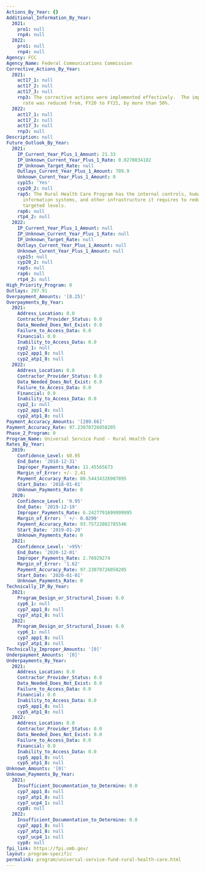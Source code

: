 ```yaml
---
Actions_By_Year: {}
Additional_Information_By_Year:
  2021:
    pro1: null
    rnp4: null
  2022:
    pro1: null
    rnp4: null
Agency: FCC
Agency_Name: Federal Communications Commission
Corrective_Actions_By_Year:
  2021:
    act17_1: null
    act17_2: null
    act17_3: null
    rnp3: The corrective actions were implemented effectively.  The improper payment
      rate was reduced from, FY20 to FY21, by more than 50%.
  2022:
    act17_1: null
    act17_2: null
    act17_3: null
    rnp3: null
Description: null
Future_Outlook_By_Year:
  2021:
    IP_Current_Year_Plus_1_Amount: 21.33
    IP_Unknown_Current_Year_Plus_1_Rate: 0.0270034182
    IP_Unknown_Target_Rate: null
    Outlays_Current_Year_Plus_1_Amount: 789.9
    Unknown_Curent_Year_Plus_1_Amount: 0
    cyp15: 'Yes'
    cyp20_2: null
    rap5: The Rural Health Care Program has the internal controls, human capital,
      information systems, and other infrastructure it requires to reduce IPs to the
      targeted levels.
    rap6: null
    rtp4_2: null
  2022:
    IP_Current_Year_Plus_1_Amount: null
    IP_Unknown_Current_Year_Plus_1_Rate: null
    IP_Unknown_Target_Rate: null
    Outlays_Current_Year_Plus_1_Amount: null
    Unknown_Curent_Year_Plus_1_Amount: null
    cyp15: null
    cyp20_2: null
    rap5: null
    rap6: null
    rtp4_2: null
High_Priority_Program: 0
Outlays: 297.91
Overpayment_Amounts: '[8.25]'
Overpayments_By_Year:
  2021:
    Address_Location: 0.0
    Contractor_Provider_Status: 0.0
    Data_Needed_Does_Not_Exist: 0.0
    Failure_to_Access_Data: 0.0
    Financial: 0.0
    Inability_to_Access_Data: 0.0
    cyp2_1: null
    cyp2_app1_8: null
    cyp2_atp1_8: null
  2022:
    Address_Location: 0.0
    Contractor_Provider_Status: 0.0
    Data_Needed_Does_Not_Exist: 0.0
    Failure_to_Access_Data: 0.0
    Financial: 0.0
    Inability_to_Access_Data: 0.0
    cyp2_1: null
    cyp2_app1_8: null
    cyp2_atp1_8: null
Payment_Accuracy_Amounts: '[289.66]'
Payment_Accuracy_Rate: 97.23070726058205
Phase_2_Program: 0
Program_Name: Universal Service Fund - Rural Health Care
Rates_By_Year:
  2019:
    Confidence_Level: $0.95
    End_Date: '2018-12-31'
    Improper_Payments_Rate: 11.45565673
    Margin_of_Error: +/- 2.41
    Payment_Accuracy_Rate: 88.54434326907895
    Start_Date: '2018-01-01'
    Unknown_Payments_Rate: 0
  2020:
    Confidence_Level: '0.95'
    End_Date: '2019-12-19'
    Improper_Payments_Rate: 6.2427791699999995
    Margin_of_Error: ' +/- 0.0299'
    Payment_Accuracy_Rate: 93.75722082785546
    Start_Date: '2019-01-20'
    Unknown_Payments_Rate: 0
  2021:
    Confidence_Level: '>95%'
    End_Date: '2020-12-01'
    Improper_Payments_Rate: 2.76929274
    Margin_of_Error: '1.62'
    Payment_Accuracy_Rate: 97.23070726058205
    Start_Date: '2020-01-01'
    Unknown_Payments_Rate: 0
Technically_IP_By_Year:
  2021:
    Program_Design_or_Structural_Issue: 0.0
    cyp6_1: null
    cyp7_app1_8: null
    cyp7_atp1_8: null
  2022:
    Program_Design_or_Structural_Issue: 0.0
    cyp6_1: null
    cyp7_app1_8: null
    cyp7_atp1_8: null
Technically_Improper_Amounts: '[0]'
Underpayment_Amounts: '[0]'
Underpayments_By_Year:
  2021:
    Address_Location: 0.0
    Contractor_Provider_Status: 0.0
    Data_Needed_Does_Not_Exist: 0.0
    Failure_to_Access_Data: 0.0
    Financial: 0.0
    Inability_to_Access_Data: 0.0
    cyp5_app1_8: null
    cyp5_atp1_8: null
  2022:
    Address_Location: 0.0
    Contractor_Provider_Status: 0.0
    Data_Needed_Does_Not_Exist: 0.0
    Failure_to_Access_Data: 0.0
    Financial: 0.0
    Inability_to_Access_Data: 0.0
    cyp5_app1_8: null
    cyp5_atp1_8: null
Unknown_Amounts: '[0]'
Unknown_Payments_By_Year:
  2021:
    Insufficient_Documentation_to_Determine: 0.0
    cyp7_app1_8: null
    cyp7_atp1_8: null
    cyp7_ucp4_1: null
    cyp8: null
  2022:
    Insufficient_Documentation_to_Determine: 0.0
    cyp7_app1_8: null
    cyp7_atp1_8: null
    cyp7_ucp4_1: null
    cyp8: null
fpi_link: https://fpi.omb.gov/
layout: program-specific
permalink: program/universal-service-fund-rural-health-care.html
---
```

